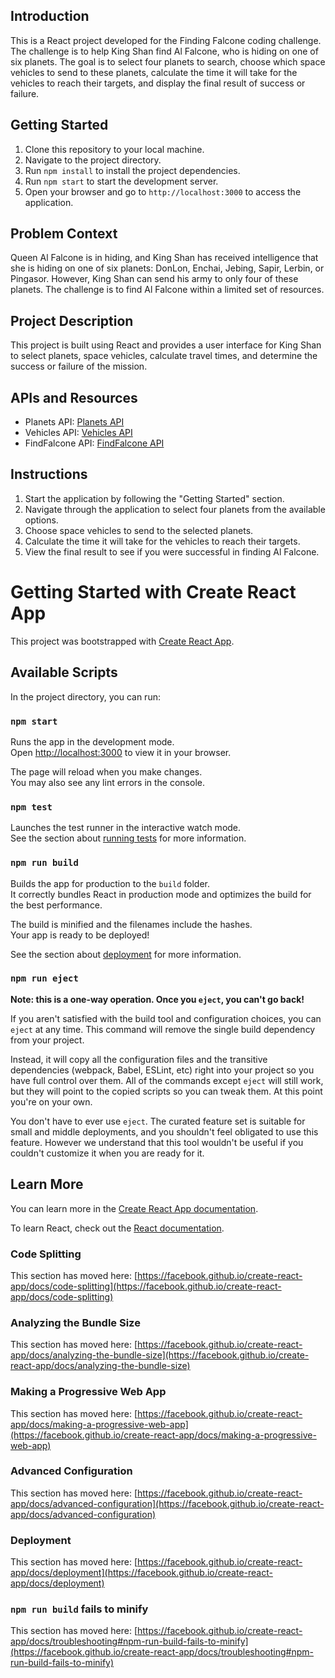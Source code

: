## Introduction

This is a React project developed for the Finding Falcone coding challenge. The challenge is to help King Shan find Al Falcone, who is hiding on one of six planets. The goal is to select four planets to search, choose which space vehicles to send to these planets, calculate the time it will take for the vehicles to reach their targets, and display the final result of success or failure.

## Getting Started

1. Clone this repository to your local machine.
2. Navigate to the project directory.
3. Run `npm install` to install the project dependencies.
4. Run `npm start` to start the development server.
5. Open your browser and go to `http://localhost:3000` to access the application.



## Problem Context

Queen Al Falcone is in hiding, and King Shan has received intelligence that she is hiding on one of six planets: DonLon, Enchai, Jebing, Sapir, Lerbin, or Pingasor. However, King Shan can send his army to only four of these planets. The challenge is to find Al Falcone within a limited set of resources.

## Project Description

This project is built using React and provides a user interface for King Shan to select planets, space vehicles, calculate travel times, and determine the success or failure of the mission.

## APIs and Resources

- Planets API: [Planets API](https://findfalcone.geektrust.com/planets)
- Vehicles API: [Vehicles API](https://findfalcone.geektrust.com/vehicles)
- FindFalcone API: [FindFalcone API](https://findfalcone.geektrust.com/find)

## Instructions

1. Start the application by following the "Getting Started" section.
2. Navigate through the application to select four planets from the available options.
3. Choose space vehicles to send to the selected planets.
4. Calculate the time it will take for the vehicles to reach their targets.
5. View the final result to see if you were successful in finding Al Falcone.


# Getting Started with Create React App

This project was bootstrapped with [Create React App](https://github.com/facebook/create-react-app).

## Available Scripts

In the project directory, you can run:

### `npm start`

Runs the app in the development mode.\
Open [http://localhost:3000](http://localhost:3000) to view it in your browser.

The page will reload when you make changes.\
You may also see any lint errors in the console.

### `npm test`

Launches the test runner in the interactive watch mode.\
See the section about [running tests](https://facebook.github.io/create-react-app/docs/running-tests) for more information.

### `npm run build`

Builds the app for production to the `build` folder.\
It correctly bundles React in production mode and optimizes the build for the best performance.

The build is minified and the filenames include the hashes.\
Your app is ready to be deployed!

See the section about [deployment](https://facebook.github.io/create-react-app/docs/deployment) for more information.

### `npm run eject`

**Note: this is a one-way operation. Once you `eject`, you can't go back!**

If you aren't satisfied with the build tool and configuration choices, you can `eject` at any time. This command will remove the single build dependency from your project.

Instead, it will copy all the configuration files and the transitive dependencies (webpack, Babel, ESLint, etc) right into your project so you have full control over them. All of the commands except `eject` will still work, but they will point to the copied scripts so you can tweak them. At this point you're on your own.

You don't have to ever use `eject`. The curated feature set is suitable for small and middle deployments, and you shouldn't feel obligated to use this feature. However we understand that this tool wouldn't be useful if you couldn't customize it when you are ready for it.

## Learn More

You can learn more in the [Create React App documentation](https://facebook.github.io/create-react-app/docs/getting-started).

To learn React, check out the [React documentation](https://reactjs.org/).

### Code Splitting

This section has moved here: [https://facebook.github.io/create-react-app/docs/code-splitting](https://facebook.github.io/create-react-app/docs/code-splitting)

### Analyzing the Bundle Size

This section has moved here: [https://facebook.github.io/create-react-app/docs/analyzing-the-bundle-size](https://facebook.github.io/create-react-app/docs/analyzing-the-bundle-size)

### Making a Progressive Web App

This section has moved here: [https://facebook.github.io/create-react-app/docs/making-a-progressive-web-app](https://facebook.github.io/create-react-app/docs/making-a-progressive-web-app)

### Advanced Configuration

This section has moved here: [https://facebook.github.io/create-react-app/docs/advanced-configuration](https://facebook.github.io/create-react-app/docs/advanced-configuration)

### Deployment

This section has moved here: [https://facebook.github.io/create-react-app/docs/deployment](https://facebook.github.io/create-react-app/docs/deployment)

### `npm run build` fails to minify

This section has moved here: [https://facebook.github.io/create-react-app/docs/troubleshooting#npm-run-build-fails-to-minify](https://facebook.github.io/create-react-app/docs/troubleshooting#npm-run-build-fails-to-minify)
